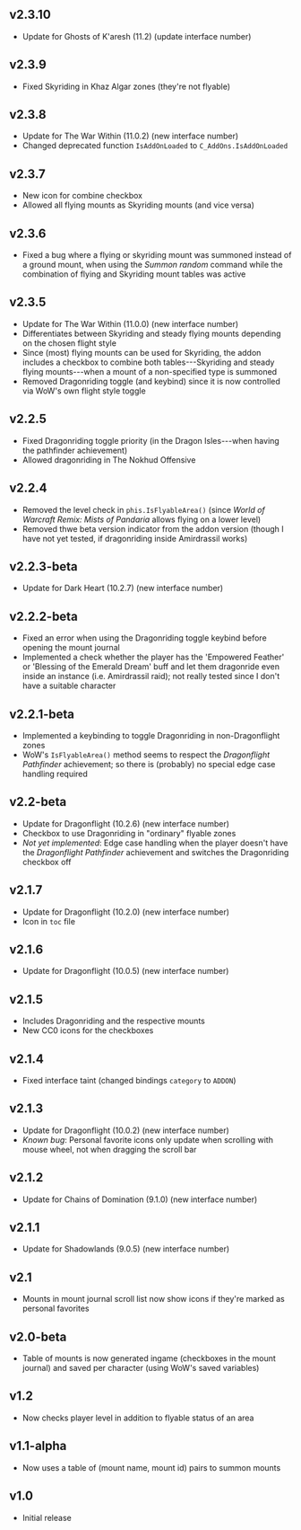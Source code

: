 ## v2.3.10
- Update for Ghosts of K'aresh (11.2) (update interface number)

## v2.3.9
- Fixed Skyriding in Khaz Algar zones (they're not flyable)

## v2.3.8
- Update for The War Within (11.0.2) (new interface number)
- Changed deprecated function `IsAddOnLoaded` to `C_AddOns.IsAddOnLoaded`

## v2.3.7
- New icon for combine checkbox
- Allowed all flying mounts as Skyriding mounts (and vice versa)

## v2.3.6
- Fixed a bug where a flying or skyriding mount was summoned instead of a ground mount, when using the *Summon random* command while the combination of flying and Skyriding mount tables was active

## v2.3.5
- Update for The War Within (11.0.0) (new interface number)
- Differentiates between Skyriding and steady flying mounts depending on the chosen flight style
- Since (most) flying mounts can be used for Skyriding, the addon includes a checkbox to combine both tables---Skyriding and steady flying mounts---when a mount of a non-specified type is summoned
- Removed Dragonriding toggle (and keybind) since it is now controlled via WoW's own flight style toggle

## v2.2.5
- Fixed Dragonriding toggle priority (in the Dragon Isles---when having the pathfinder achievement)
- Allowed dragonriding in The Nokhud Offensive

## v2.2.4
- Removed the level check in `phis.IsFlyableArea()` (since *World of Warcraft Remix: Mists of Pandaria* allows flying on a lower level)
- Removed thwe beta version indicator from the addon version (though I have not yet tested, if dragonriding inside Amirdrassil works)

## v2.2.3-beta
- Update for Dark Heart (10.2.7) (new interface number)

## v2.2.2-beta
- Fixed an error when using the Dragonriding toggle keybind before opening the mount journal
- Implemented a check whether the player has the 'Empowered Feather' or 'Blessing of the Emerald Dream' buff and let them dragonride even inside an instance (i.e. Amirdrassil raid); not really tested since I don't have a suitable character

## v2.2.1-beta
- Implemented a keybinding to toggle Dragonriding in non-Dragonflight zones
- WoW's `IsFlyableArea()` method seems to respect the *Dragonflight Pathfinder* achievement; so there is (probably) no special edge case handling required

## v2.2-beta
- Update for Dragonflight (10.2.6) (new interface number)
- Checkbox to use Dragonriding in "ordinary" flyable zones
- *Not yet implemented*: Edge case handling when the player doesn't have the *Dragonflight Pathfinder* achievement and switches the Dragonriding checkbox off

## v2.1.7
- Update for Dragonflight (10.2.0) (new interface number)
- Icon in `toc` file

## v2.1.6
- Update for Dragonflight (10.0.5) (new interface number)

## v2.1.5
- Includes Dragonriding and the respective mounts
- New CC0 icons for the checkboxes

## v2.1.4
- Fixed interface taint (changed bindings `category` to `ADDON`)

## v2.1.3
- Update for Dragonflight (10.0.2) (new interface number)
- *Known bug*: Personal favorite icons only update when scrolling with mouse wheel, not when dragging the scroll bar

## v2.1.2
- Update for Chains of Domination (9.1.0) (new interface number)

## v2.1.1
- Update for Shadowlands (9.0.5) (new interface number)

## v2.1
- Mounts in mount journal scroll list now show icons if they're marked as personal favorites

## v2.0-beta
- Table of mounts is now generated ingame (checkboxes in the mount journal) and saved per character (using WoW's saved variables)

## v1.2
- Now checks player level in addition to flyable status of an area

## v1.1-alpha
- Now uses a table of (mount name, mount id) pairs to summon mounts

## v1.0
- Initial release
